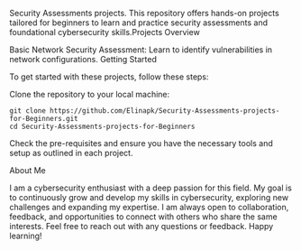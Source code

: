 Security Assessments projects.
This repository offers hands-on projects tailored for beginners to learn and practice security assessments and foundational cybersecurity skills.Projects Overview

Basic Network Security Assessment: Learn to identify vulnerabilities in network configurations.
Getting Started

To get started with these projects, follow these steps:

Clone the repository to your local machine:

    git clone https://github.com/Elinapk/Security-Assessments-projects-for-Beginners.git
    cd Security-Assessments-projects-for-Beginners


Check the pre-requisites and ensure you have the necessary tools and setup as outlined in each project.

About Me

I am a cybersecurity enthusiast with a deep passion for this field. My goal is to continuously grow and develop my skills in cybersecurity, exploring new challenges and expanding my expertise. I am always open to collaboration, feedback, and opportunities to connect with others who share the same interests.
Feel free to reach out with any questions or feedback. Happy learning!
